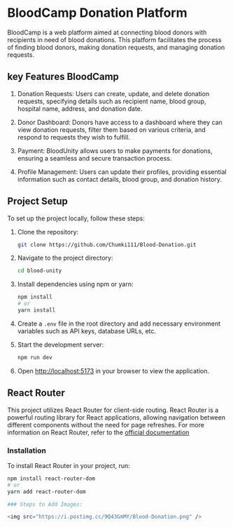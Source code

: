 # BloodCamp Donation Platform

BloodCamp is a web platform aimed at connecting blood donors with recipients in need of blood donations. This platform facilitates the process of finding blood donors, making donation requests, and managing donation requests.

## key Features BloodCamp

1. Donation Requests: Users can create, update, and delete donation requests, specifying details such as recipient name, blood group, hospital name, address, and donation date.

2. Donor Dashboard: Donors have access to a dashboard where they can view donation requests, filter them based on various criteria, and respond to requests they wish to fulfill.

3. Payment: BloodUnity allows users to make payments for donations, ensuring a seamless and secure transaction process.

4. Profile Management: Users can update their profiles, providing essential information such as contact details, blood group, and donation history.

## Project Setup

To set up the project locally, follow these steps:

1. Clone the repository:
    ```bash
    git clone https://github.com/Chumki111/Blood-Donation.git
    ```

2. Navigate to the project directory:
    ```bash
    cd blood-unity
    ```

3. Install dependencies using npm or yarn:
    ```bash
    npm install
    # or
    yarn install
    ```

4. Create a `.env` file in the root directory and add necessary environment variables such as API keys, database URLs, etc.

5. Start the development server:
    ```bash
    npm run dev
    
    ```

6. Open [http://localhost:5173](http://localhost:5173) in your browser to view the application.

## React Router

This project utilizes React Router for client-side routing. React Router is a powerful routing library for React applications, allowing navigation between different components without the need for page refreshes.
For more information on React Router, refer to the [official documentation](https://reactrouter.com/en/main/start/tutorial)
### Installation

To install React Router in your project, run:

```bash
npm install react-router-dom
# or
yarn add react-router-dom

### Steps to Add Images:

<img src="https://i.postimg.cc/9Q43GmMY/Blood-Donation.png" />

  



